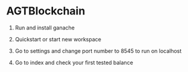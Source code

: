 # AGTBlockchain

1) Run and install ganache

2) Quickstart or start new workspace 

3) Go to settings and change port number to 8545 to run on localhost

4) Go to index and check your first tested balance
